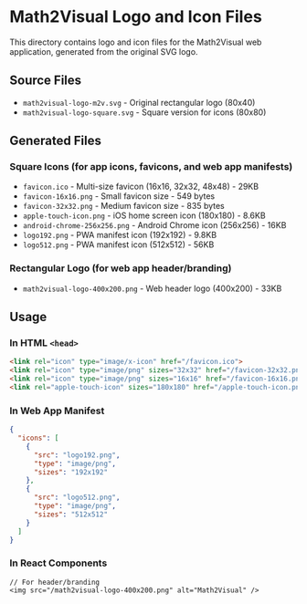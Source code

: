 # Math2Visual Logo and Icon Files

This directory contains logo and icon files for the Math2Visual web application, generated from the original SVG logo.

## Source Files

- `math2visual-logo-m2v.svg` - Original rectangular logo (80x40)
- `math2visual-logo-square.svg` - Square version for icons (80x80)

## Generated Files

### Square Icons (for app icons, favicons, and web app manifests)

- `favicon.ico` - Multi-size favicon (16x16, 32x32, 48x48) - 29KB
- `favicon-16x16.png` - Small favicon size - 549 bytes
- `favicon-32x32.png` - Medium favicon size - 835 bytes
- `apple-touch-icon.png` - iOS home screen icon (180x180) - 8.6KB
- `android-chrome-256x256.png` - Android Chrome icon (256x256) - 16KB
- `logo192.png` - PWA manifest icon (192x192) - 9.8KB
- `logo512.png` - PWA manifest icon (512x512) - 56KB

### Rectangular Logo (for web app header/branding)

- `math2visual-logo-400x200.png` - Web header logo (400x200) - 33KB

## Usage

### In HTML `<head>`

```html
<link rel="icon" type="image/x-icon" href="/favicon.ico">
<link rel="icon" type="image/png" sizes="32x32" href="/favicon-32x32.png">
<link rel="icon" type="image/png" sizes="16x16" href="/favicon-16x16.png">
<link rel="apple-touch-icon" sizes="180x180" href="/apple-touch-icon.png">
```

### In Web App Manifest

```json
{
  "icons": [
    {
      "src": "logo192.png",
      "type": "image/png",
      "sizes": "192x192"
    },
    {
      "src": "logo512.png",
      "type": "image/png",
      "sizes": "512x512"
    }
  ]
}
```

### In React Components

```tsx
// For header/branding
<img src="/math2visual-logo-400x200.png" alt="Math2Visual" />
```
 